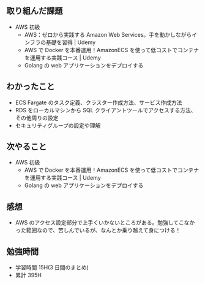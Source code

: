 ## 取り組んだ課題

- AWS 初級
  - AWS：ゼロから実践する Amazon Web Services。手を動かしながらインフラの基礎を習得 | Udemy
  - AWS で Docker を本番運用！AmazonECS を使って低コストでコンテナを運用する実践コース | Udemy
  - Golang の web アプリケーションをデプロイする

## わかったこと

- ECS Fargate のタスク定義、クラスター作成方法、サービス作成方法
- RDS をローカルマシンから SQL クライアントツールでアクセスする方法、その他周りの設定
- セキュリティグループの設定や理解

## 次やること

- AWS 初級
  - AWS で Docker を本番運用！AmazonECS を使って低コストでコンテナを運用する実践コース | Udemy
  - Golang の web アプリケーションをデプロイする

## 感想

- AWS のアクセス設定部分で上手くいかないところがある。勉強してこなかった範囲なので、苦しんでいるが、なんとか乗り越えて身につける！

## 勉強時間

- 学習時間 15H(3 日間のまとめ)
- 累計 395H
